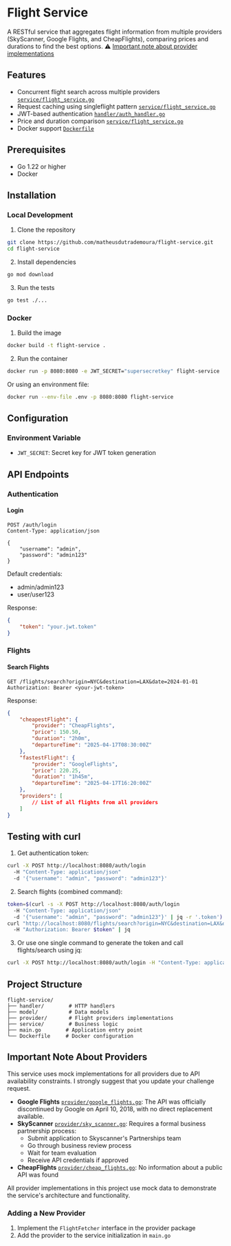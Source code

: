 # Flight Service

A RESTful service that aggregates flight information from multiple providers (SkyScanner, Google Flights, and CheapFlights), comparing prices and durations to find the best options. ⚠️ [Important note about provider implementations](#important-note-about-providers)

## Features

- Concurrent flight search across multiple providers [`service/flight_service.go`](service/flight.go)
- Request caching using singleflight pattern [`service/flight_service.go`](service/flight.go)
- JWT-based authentication [`handler/auth_handler.go`](handler/auth.go)
- Price and duration comparison [`service/flight_service.go`](service/flight.go)
- Docker support [`Dockerfile`](Dockerfile)

## Prerequisites

- Go 1.22 or higher
- Docker

## Installation

### Local Development

1. Clone the repository
```bash
git clone https://github.com/matheusdutrademoura/flight-service.git
cd flight-service
```

2. Install dependencies
```bash
go mod download
```

3. Run the tests
```bash
go test ./...
```

### Docker

1. Build the image
```bash
docker build -t flight-service .
```

2. Run the container
```bash
docker run -p 8080:8080 -e JWT_SECRET="supersecretkey" flight-service
```

Or using an environment file:
```bash
docker run --env-file .env -p 8080:8080 flight-service
```

## Configuration

### Environment Variable

- `JWT_SECRET`: Secret key for JWT token generation

## API Endpoints

### Authentication

#### Login
```http
POST /auth/login
Content-Type: application/json

{
    "username": "admin",
    "password": "admin123"
}
```

Default credentials:
- admin/admin123
- user/user123

Response:
```json
{
    "token": "your.jwt.token"
}
```

### Flights

#### Search Flights
```http
GET /flights/search?origin=NYC&destination=LAX&date=2024-01-01
Authorization: Bearer <your-jwt-token>
```

Response:
```json
{
    "cheapestFlight": {
        "provider": "CheapFlights",
        "price": 150.50,
        "duration": "2h0m",
        "departureTime": "2025-04-17T08:30:00Z"
    },
    "fastestFlight": {
        "provider": "GoogleFlights",
        "price": 220.25,
        "duration": "1h45m",
        "departureTime": "2025-04-17T16:20:00Z"
    },
    "providers": [
        // List of all flights from all providers
    ]
}
```
## Testing with curl

1. Get authentication token:
```bash
curl -X POST http://localhost:8080/auth/login 
  -H "Content-Type: application/json" 
  -d '{"username": "admin", "password": "admin123"}'
```

2. Search flights (combined command):
```bash
token=$(curl -s -X POST http://localhost:8080/auth/login 
  -H "Content-Type: application/json" 
  -d '{"username": "admin", "password": "admin123"}' | jq -r '.token') && 
curl "http://localhost:8080/flights/search?origin=NYC&destination=LAX&date=2024-01-01" 
  -H "Authorization: Bearer $token" | jq
```

3. Or use one single command to generate the token and call flights/search using jq:
```bash
curl -X POST http://localhost:8080/auth/login -H "Content-Type: application/json" -d '{"username": "admin", "password": "admin123"}' | jq -r '.token' | xargs -I {} curl "http://localhost:8080/flights/search?origin=NYC&destination=LAX&date=2024-01-01" -H "Authorization: Bearer {}" | jq
```

## Project Structure

```
flight-service/
├── handler/        # HTTP handlers
├── model/          # Data models
├── provider/       # Flight providers implementations
├── service/        # Business logic
├── main.go        # Application entry point
└── Dockerfile     # Docker configuration
```

## Important Note About Providers

This service uses mock implementations for all providers due to API availability constraints. I strongly suggest that you update your challenge request.

- **Google Flights** [`provider/google_flights.go`](provider/google_flights.go): The API was officially discontinued by Google on April 10, 2018, with no direct replacement available.
- **SkyScanner** [`provider/sky_scanner.go`](provider/sky_scanner.go): Requires a formal business partnership process:
  - Submit application to Skyscanner's Partnerships team
  - Go through business review process
  - Wait for team evaluation
  - Receive API credentials if approved
- **CheapFlights** [`provider/cheap_flights.go`](provider/cheap_flights.go): No information about a public API was found

All provider implementations in this project use mock data to demonstrate the service's architecture and functionality.

### Adding a New Provider

1. Implement the `FlightFetcher` interface in the provider package
2. Add the provider to the service initialization in `main.go`